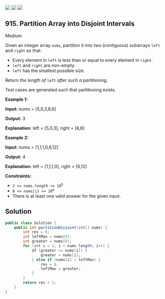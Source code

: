 [![](https://img.shields.io/github/stars/javadev/LeetCode-in-Java?label=Stars&style=flat-square)](https://github.com/javadev/LeetCode-in-Java)
[![](https://img.shields.io/github/forks/javadev/LeetCode-in-Java?label=Fork%20me%20on%20GitHub%20&style=flat-square)](https://github.com/javadev/LeetCode-in-Java/fork)
[![](https://img.shields.io/badge/-LeetCode%20in%20Kotlin-blue?style=flat-square)](https://github.com/javadev/LeetCode-in-Kotlin)

## 915\. Partition Array into Disjoint Intervals

Medium

Given an integer array `nums`, partition it into two (contiguous) subarrays `left` and `right` so that:

*   Every element in `left` is less than or equal to every element in `right`.
*   `left` and `right` are non-empty.
*   `left` has the smallest possible size.

Return _the length of_ `left` _after such a partitioning_.

Test cases are generated such that partitioning exists.

**Example 1:**

**Input:** nums = [5,0,3,8,6]

**Output:** 3

**Explanation:** left = [5,0,3], right = [8,6] 

**Example 2:**

**Input:** nums = [1,1,1,0,6,12]

**Output:** 4

**Explanation:** left = [1,1,1,0], right = [6,12] 

**Constraints:**

*   <code>2 <= nums.length <= 10<sup>5</sup></code>
*   <code>0 <= nums[i] <= 10<sup>6</sup></code>
*   There is at least one valid answer for the given input.

## Solution

```java
public class Solution {
    public int partitionDisjoint(int[] nums) {
        int res = 0;
        int leftMax = nums[0];
        int greater = nums[0];
        for (int i = 1; i < nums.length; i++) {
            if (greater <= nums[i]) {
                greater = nums[i];
            } else if (nums[i] < leftMax) {
                res = i;
                leftMax = greater;
            }
        }
        return res + 1;
    }
}
```